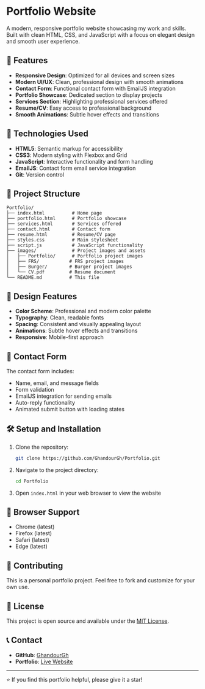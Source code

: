 # Portfolio Website

A modern, responsive portfolio website showcasing my work and skills. Built with clean HTML, CSS, and JavaScript with a focus on elegant design and smooth user experience.

## 🌟 Features

- **Responsive Design**: Optimized for all devices and screen sizes
- **Modern UI/UX**: Clean, professional design with smooth animations
- **Contact Form**: Functional contact form with EmailJS integration
- **Portfolio Showcase**: Dedicated section to display projects
- **Services Section**: Highlighting professional services offered
- **Resume/CV**: Easy access to professional background
- **Smooth Animations**: Subtle hover effects and transitions

## 🚀 Technologies Used

- **HTML5**: Semantic markup for accessibility
- **CSS3**: Modern styling with Flexbox and Grid
- **JavaScript**: Interactive functionality and form handling
- **EmailJS**: Contact form email service integration
- **Git**: Version control

## 📁 Project Structure

```
Portfolio/
├── index.html          # Home page
├── portfolio.html      # Portfolio showcase
├── services.html       # Services offered
├── contact.html        # Contact form
├── resume.html         # Resume/CV page
├── styles.css          # Main stylesheet
├── script.js           # JavaScript functionality
├── images/             # Project images and assets
│   ├── Portfolio/      # Portfolio project images
│   ├── FRS/           # FRS project images
│   ├── Burger/        # Burger project images
│   └── CV.pdf         # Resume document
└── README.md          # This file
```

## 🎨 Design Features

- **Color Scheme**: Professional and modern color palette
- **Typography**: Clean, readable fonts
- **Spacing**: Consistent and visually appealing layout
- **Animations**: Subtle hover effects and transitions
- **Responsive**: Mobile-first approach

## 📧 Contact Form

The contact form includes:
- Name, email, and message fields
- Form validation
- EmailJS integration for sending emails
- Auto-reply functionality
- Animated submit button with loading states

## 🛠️ Setup and Installation

1. Clone the repository:
   ```bash
   git clone https://github.com/GhandourGh/Portfolio.git
   ```

2. Navigate to the project directory:
   ```bash
   cd Portfolio
   ```

3. Open `index.html` in your web browser to view the website

## 📱 Browser Support

- Chrome (latest)
- Firefox (latest)
- Safari (latest)
- Edge (latest)

## 🤝 Contributing

This is a personal portfolio project. Feel free to fork and customize for your own use.

## 📄 License

This project is open source and available under the [MIT License](LICENSE).

## 📞 Contact

- **GitHub**: [GhandourGh](https://github.com/GhandourGh)
- **Portfolio**: [Live Website](https://ghandourgh.github.io/Portfolio)

---

⭐ If you find this portfolio helpful, please give it a star! 